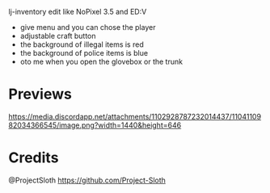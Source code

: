 lj-inventory edit like NoPixel 3.5 and ED:V

- give menu and you can chose the player
- adjustable craft button
- the background of illegal items is red
- the background of police items is blue
- oto me when you open the glovebox or the trunk

# Previews
https://media.discordapp.net/attachments/1102928787232014437/1104110982034366545/image.png?width=1440&height=646

# Credits
@ProjectSloth https://github.com/Project-Sloth
